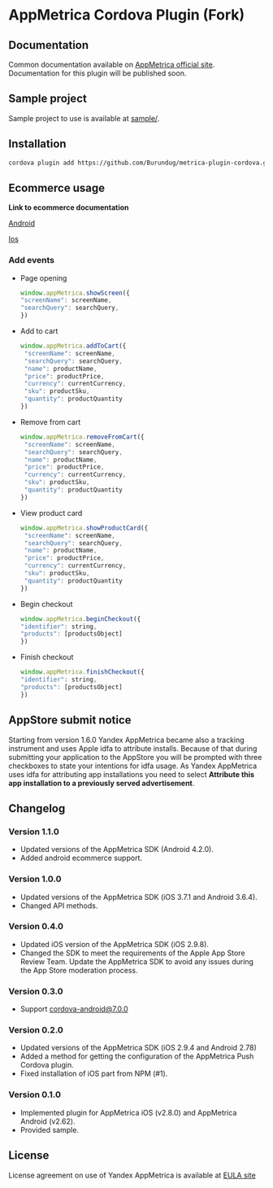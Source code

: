 # AppMetrica Cordova Plugin (Fork)

## Documentation

Common documentation available on [AppMetrica official site][DOCUMENTATION]. Documentation for this plugin will be
published soon.

## Sample project

Sample project to use is available at [sample/][GitHubSAMPLE].

## Installation



```bash
cordova plugin add https://github.com/Burundug/metrica-plugin-cordova.git
```

## Ecommerce usage

**Link to ecommerce documentation**

[Android](https://appmetrica.yandex.ru/docs/data-collection/sending-ecommerce-android.html)

[Ios](https://appmetrica.yandex.ru/docs/data-collection/sending-ecommerce-ios.html)

### Add events

- Page opening
    ```javascript
    window.appMetrica.showScreen({
   "screenName": screenName,
   "searchQuery": searchQuery,
  })
    ```
- Add to cart
  ```javascript
  window.appMetrica.addToCart({
   "screenName": screenName,
   "searchQuery": searchQuery,
   "name": productName,
   "price": productPrice,
   "currency": currentCurrency,
   "sku": productSku,
   "quantity": productQuantity
  })
    ```
- Remove from cart
  ```javascript
  window.appMetrica.removeFromCart({
   "screenName": screenName,
   "searchQuery": searchQuery,
   "name": productName,
   "price": productPrice,
   "currency": currentCurrency,
   "sku": productSku,
   "quantity": productQuantity
  })
    ```
- View product card
  ```javascript
  window.appMetrica.showProductCard({
   "screenName": screenName,
   "searchQuery": searchQuery,
   "name": productName,
   "price": productPrice,
   "currency": currentCurrency,
   "sku": productSku,
   "quantity": productQuantity
  })
    ```
- Begin checkout
  ```javascript
  window.appMetrica.beginCheckout({
  "identifier": string,
  "products": [productsObject]
  })
    ```
- Finish checkout
    ```javascript
    window.appMetrica.finishCheckout({
  "identifier": string,
  "products": [productsObject]
  })
  ```

## AppStore submit notice

Starting from version 1.6.0 Yandex AppMetrica became also a tracking instrument and uses Apple idfa to attribute
installs. Because of that during submitting your application to the AppStore you will be prompted with three checkboxes
to state your intentions for idfa usage. As Yandex AppMetrica uses idfa for attributing app installations you need to
select **Attribute this app installation to a previously served advertisement**.

## Changelog

### Version 1.1.0

* Updated versions of the AppMetrica SDK (Android 4.2.0).
* Added android ecommerce support.

### Version 1.0.0

* Updated versions of the AppMetrica SDK (iOS 3.7.1 and Android 3.6.4).
* Changed API methods.

### Version 0.4.0

* Updated iOS version of the AppMetrica SDK (iOS 2.9.8).
* Changed the SDK to meet the requirements of the Apple App Store Review Team. Update the AppMetrica SDK to avoid any
  issues during the App Store moderation process.

### Version 0.3.0

* Support cordova-android@7.0.0

### Version 0.2.0

* Updated versions of the AppMetrica SDK (iOS 2.9.4 and Android 2.78)
* Added a method for getting the configuration of the AppMetrica Push Cordova plugin.
* Fixed installation of iOS part from NPM (#1).

### Version 0.1.0

* Implemented plugin for AppMetrica iOS (v2.8.0) and AppMetrica Android (v2.62).
* Provided sample.

## License

License agreement on use of Yandex AppMetrica is available at [EULA site][LICENSE]


[LICENSE]: https://yandex.com/legal/appmetrica_sdk_agreement/ "Yandex AppMetrica agreement"

[DOCUMENTATION]: https://appmetrica.yandex.com/docs/quick-start/concepts/quick-start.html "Yandex AppMetrica documentation"

[GitHubSAMPLE]: https://github.com/yandexmobile/metrica-plugin-cordova/tree/master/sample "Sample from reository"
